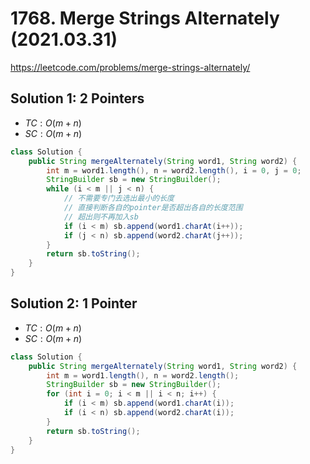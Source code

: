 # 1768. Merge Strings Alternately (2021.03.31)

https://leetcode.com/problems/merge-strings-alternately/

## Solution 1: 2 Pointers

- $TC:O(m+n)$
- $SC:O(m+n)$

```java
class Solution {
    public String mergeAlternately(String word1, String word2) {
        int m = word1.length(), n = word2.length(), i = 0, j = 0;
        StringBuilder sb = new StringBuilder();
        while (i < m || j < n) {
            // 不需要专门去选出最小的长度
            // 直接判断各自的pointer是否超出各自的长度范围
            // 超出则不再加入sb
            if (i < m) sb.append(word1.charAt(i++));
            if (j < n) sb.append(word2.charAt(j++));
        }
        return sb.toString();
    }
}
```

## Solution 2: 1 Pointer

- $TC:O(m+n)$
- $SC:O(m+n)$

```java
class Solution {
    public String mergeAlternately(String word1, String word2) {
        int m = word1.length(), n = word2.length();
        StringBuilder sb = new StringBuilder();
        for (int i = 0; i < m || i < n; i++) {
            if (i < m) sb.append(word1.charAt(i));
            if (i < n) sb.append(word2.charAt(i));
        }
        return sb.toString();
    }
}
```